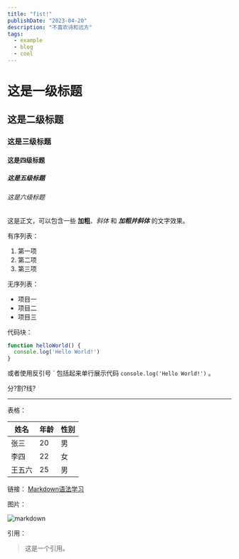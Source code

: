 ```yaml
---
title: "fist!"
publishDate: "2023-04-20"
description: "不喜欢诗和远方"
tags:
  - example
  - blog
  - cool
---
```


# 这是一级标题
## 这是二级标题
### 这是三级标题
#### 这是四级标题
##### 这是五级标题
###### 这是六级标题

这是正文，可以包含一些 **加粗**、*斜体* 和 ***加粗并斜体*** 的文字效果。

有序列表：

1. 第一项
2. 第二项
3. 第三项

无序列表：

- 项目一
- 项目二
- 项目三

代码块：

```js
function helloWorld() {
  console.log('Hello World!')
}
```

或者使用反引号 \` 包括起来单行展示代码 `console.log('Hello World!')` 。


分?割?线?

---


表格：

| 姓名   | 年龄 | 性别 |
| ------ | ---- | ---- |
| 张三   | 20   | 男   |
| 李四   | 22   | 女   |
| 王五六 | 25   | 男   |

链接： [Markdown语法学习](https://www.markdownguide.org/extended-syntax/) 

图片：

![markdown](https://placekitten.com/g/600/300)

引用：

> 这是一个引用。